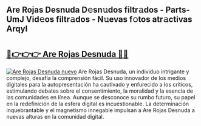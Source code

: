 ## Are Rojas Desnuda D𝚎sn𝚞dos filtr𝚊dos - Parts-UmJ Vid𝚎os filtr𝚊dos - N𝚞evas f𝚘tos atr𝚊ctivas ArqyI

# <h2><a href="http://mb4v9l.tromn.icu/?c=Are+Rojas+Desnuda">🔗👉👉👉 Are Rojas Desnuda 🔗🔗</a></h2>

[![Are Rojas Desnuda nuevo](https://i.imgur.com/pEAQMta.gif)](http://mb4v9l.tromn.icu/?c=Are+Rojas+Desnuda)
Are Rojas Desnuda, un individuo intrigante y complejo, desafía la comprensión fácil. Su uso innovador de los medios digitales para la autopresentación ha cautivado y enfurecido a los críticos, estimulando debates sobre el consentimiento, la moralidad y la esencia de las comunidades en línea. Aunque se desconoce su rumbo futuro, su papel en la redefinición de la esfera digital es incuestionable. La determinación inquebrantable y el magnetismo innegable impulsan a Are Rojas Desnuda a nuevas alturas en la comunidad digital.
